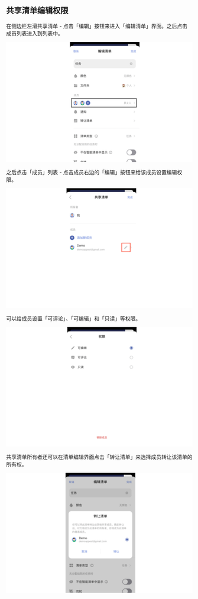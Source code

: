 ## 共享清单编辑权限



在侧边栏左滑共享清单 - 点击「编辑」按钮来进入「编辑清单」界面。之后点击成员列表进入到列表中。

![images35](../../images/ios/111.png)



之后点击「成员」列表 - 点击成员右边的「编辑」按钮来给该成员设置编辑权限。

![images35](../../images/ios/112.png)

可以给成员设置「可评论」、「可编辑」和「只读」等权限。

![images35](../../images/ios/113.png)

共享清单所有者还可以在清单编辑界面点击「转让清单」来选择成员转让该清单的所有权。

![images35](../../images/ios/114.png)

